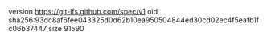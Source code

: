 version https://git-lfs.github.com/spec/v1
oid sha256:93dc8af6fee043325d0d62b10ea950504844ed30cd02ec4f5eafb1fc06b37447
size 91590
